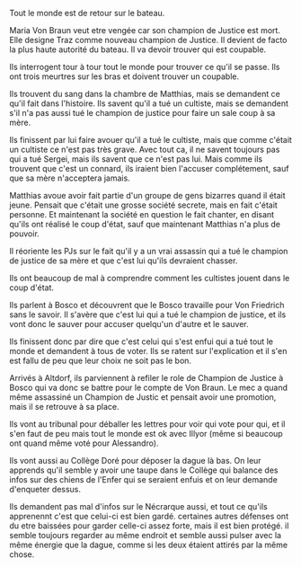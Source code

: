 Tout le monde est de retour sur le bateau.

Maria Von Braun veut etre vengée car son champion de Justice est mort. Elle
designe Traz comme nouveau champion de Justice. Il devient de facto la plus
haute autorité du bateau. Il va devoir trouver qui est coupable.

Ils interrogent tour à tour tout le monde pour trouver ce qu'il se passe. Ils
ont trois meurtres sur les bras et doivent trouver un coupable.

Ils trouvent du sang dans la chambre de Matthias, mais se demandent ce qu'il
fait dans l'histoire. Ils savent qu'il a tué un cultiste, mais se demandent s'il
n'a pas aussi tué le champion de justice pour faire un sale coup à sa mère.

Ils finissent par lui faire avouer qu'il a tué le cultiste, mais que comme
c'était un cultiste ce n'est pas très grave. Avec tout ca, il ne savent toujours
pas qui a tué Sergei, mais ils savent que ce n'est pas lui. Mais comme ils
trouvent que c'est un connard, ils iraient bien l'accuser complétement, sauf que
sa mère n'acceptera jamais.

Matthias avoue avoir fait partie d'un groupe de gens bizarres quand il était
jeune. Pensait que c'était une grosse société secrete, mais en fait c'était
personne. Et maintenant la société en question le fait chanter, en disant qu'ils
ont réalisé le coup d'état, sauf que maintenant Matthias n'a plus de pouvoir.

Il réoriente les PJs sur le fait qu'il y a un vrai assassin qui a tué le
champion de justice de sa mère et que c'est lui qu'ils devraient chasser.

Ils ont beaucoup de mal à comprendre comment les cultistes jouent dans le coup
d'état.

Ils parlent à Bosco et découvrent que le Bosco travaille pour Von Friedrich sans
le savoir. Il s'avère que c'est lui qui a tué le champion de justice, et ils
vont donc le sauver pour accuser quelqu'un d'autre et le sauver.

Ils finissent donc par dire que c'est celui qui s'est enfui qui a tué tout le
monde et demandent à tous de voter. Ils se ratent sur l'explication et il s'en
est fallu de peu que leur choix ne soit pas le bon.

Arrivés à Altdorf, ils parviennent à refiler le role de Champion de Justice
à Bosco qui va donc se battre pour le compte de Von Braun. Le mec a quand même
assassiné un Champion de Justic et pensait avoir une promotion, mais il se
retrouve à sa place.

Ils vont au tribunal pour déballer les lettres pour voir qui vote pour qui, et
il s'en faut de peu mais tout le monde est ok avec Illyor (même si beaucoup ont
quand même voté pour Alessandro).

Ils vont aussi au Collège Doré pour déposer la dague là bas. On leur apprends
qu'il semble y avoir une taupe dans le Collège qui balance des infos sur des
chiens de l'Enfer qui se seraient enfuis et on leur demande d'enqueter dessus.

Ils demandent pas mal d'infos sur le Nécrarque aussi, et tout ce qu'ils
apprenennt c'est que celui-ci est bien gardé. certaines autres défenses ont du
etre baissées pour garder celle-ci assez forte, mais il est bien protégé. il
semble toujours regarder au même endroit et semble aussi pulser avec la même
énergie que la dague, comme si les deux étaient attirés par la même chose.
